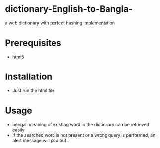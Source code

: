 # dictionary-English-to-Bangla-
a web dictionary with perfect hashing implementation
# Prerequisites 
 * html5
# Installation 
 * Just run the html file
# Usage 
 * bengali meaning of existing word in the dictionary can be retrieved easily
 * If the searched word is not present or a wrong query is performed, an alert message will pop out
. 
